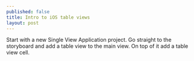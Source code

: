 ```yaml
---
published: false
title: Intro to iOS table views
layout: post
---
```

Start with a new Single View Application project. Go straight to the storyboard and add a table view to the main view. On top of it add a table view cell.